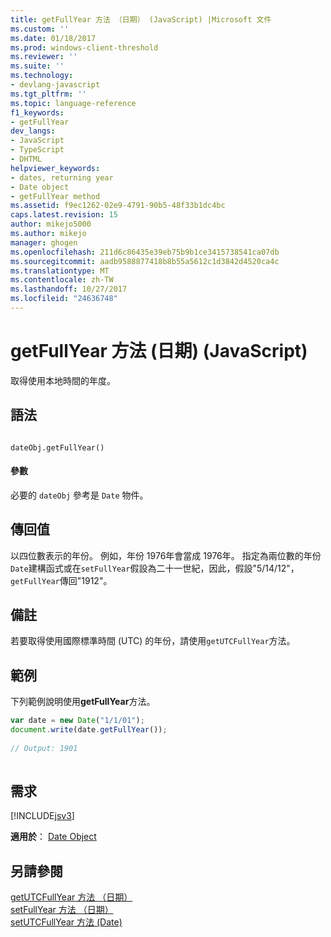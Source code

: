 ```yaml
---
title: getFullYear 方法 （日期） (JavaScript) |Microsoft 文件
ms.custom: ''
ms.date: 01/18/2017
ms.prod: windows-client-threshold
ms.reviewer: ''
ms.suite: ''
ms.technology:
- devlang-javascript
ms.tgt_pltfrm: ''
ms.topic: language-reference
f1_keywords:
- getFullYear
dev_langs:
- JavaScript
- TypeScript
- DHTML
helpviewer_keywords:
- dates, returning year
- Date object
- getFullYear method
ms.assetid: f9ec1262-02e9-4791-90b5-48f33b1dc4bc
caps.latest.revision: 15
author: mikejo5000
ms.author: mikejo
manager: ghogen
ms.openlocfilehash: 211d6c86435e39eb75b9b1ce3415738541ca07db
ms.sourcegitcommit: aadb9588877418b8b55a5612c1d3842d4520ca4c
ms.translationtype: MT
ms.contentlocale: zh-TW
ms.lasthandoff: 10/27/2017
ms.locfileid: "24636748"
---
```

# <a name="getfullyear-method-date-javascript"></a>getFullYear 方法 (日期) (JavaScript)
取得使用本地時間的年度。  
  
## <a name="syntax"></a>語法  
  
```  
  
dateObj.getFullYear()   
```  
  
#### <a name="parameters"></a>參數  
 必要的 `dateObj` 參考是 `Date` 物件。  
  
## <a name="return-value"></a>傳回值  
 以四位數表示的年份。 例如，年份 1976年會當成 1976年。 指定為兩位數的年份`Date`建構函式或在`setFullYear`假設為二十一世紀，因此，假設"5/14/12"，`getFullYear`傳回"1912"。  
  
## <a name="remarks"></a>備註  
 若要取得使用國際標準時間 (UTC) 的年份，請使用`getUTCFullYear`方法。  
  
## <a name="example"></a>範例  
 下列範例說明使用**getFullYear**方法。  
  
```JavaScript  
var date = new Date("1/1/01");  
document.write(date.getFullYear());  
  
// Output: 1901  
  
```  
  
## <a name="requirements"></a>需求  
 [!INCLUDE[jsv3](../../javascript/reference/includes/jsv3-md.md)]  
  
 **適用於**： [Date Object](../../javascript/reference/date-object-javascript.md)  
  
## <a name="see-also"></a>另請參閱  
 [getUTCFullYear 方法 （日期）](../../javascript/reference/getutcfullyear-method-date-javascript.md)   
 [setFullYear 方法 （日期）](../../javascript/reference/setfullyear-method-date-javascript.md)   
 [setUTCFullYear 方法 (Date)](../../javascript/reference/setutcfullyear-method-date-javascript.md)